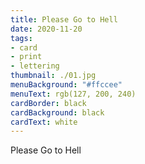 ```yaml
---
title: Please Go to Hell
date: 2020-11-20
tags:
- card
- print
- lettering
thumbnail: ./01.jpg
menuBackground: "#ffccee"
menuText: rgb(127, 200, 240)
cardBorder: black
cardBackground: black
cardText: white
---
```


Please Go to Hell